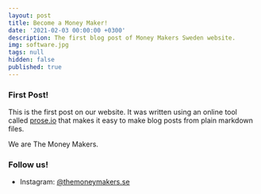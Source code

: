 ```yaml
---
layout: post
title: Become a Money Maker!
date: '2021-02-03 00:00:00 +0300'
description: The first blog post of Money Makers Sweden website.
img: software.jpg
tags: null
hidden: false
published: true
---
```

### First Post!

This is the first post on our website. It was written using an online tool called [prose.io](prose.io/#about) that makes it easy to make blog posts from plain markdown files.

We are The Money Makers.

### Follow us!

- Instagram: [@themoneymakers.se](https://www.instagram.com/themoneymakers.se)
